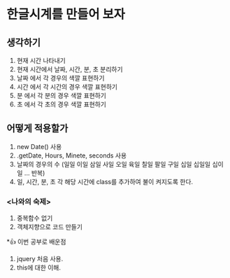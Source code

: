 # 한글시계를 만들어 보자

## 생각하기

1. 현재 시간 나타내기
2. 현재 시간에서 날짜, 시간, 분, 초 분리하기
3. 날짜 에서 각 경우의 색깔 표현하기
4. 시간 에서 각 시간의 경우 색깔 표현하기
5. 분 에서 각 분의 경우 색깔 표현하기
6. 초 에서 각 초의 경우 색깔 표현하기

## 어떻게 적용할가

1. new Date() 사용
2. .getDate, Hours, Minete, seconds 사용
3. 날짜의 경우의 수 (일일 이일 삼일 사일 오일 육일 칠일 팔일 구일 십일 십일일 십이일 ... 반복)
4. 일, 시간, 분, 초 각 해당 시간에 class를 추가하여 불이 켜지도록 한다.

### <나와의 숙제>

1. 중복함수 없기
2. 객체지향으로 코드 만들기

\*👍 이번 공부로 배운점

1. jquery 처음 사용.
2. this에 대한 이해.
